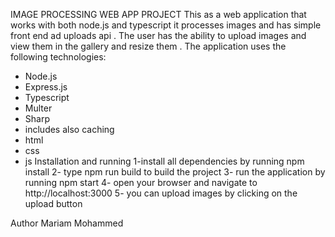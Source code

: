 IMAGE PROCESSING WEB APP PROJECT
This as a web application that works with both node.js and typescript it processes images and has simple front end ad uploads api .
The user has the ability to upload images and view them in the gallery and resize them .
The application uses the following technologies:
- Node.js
- Express.js
- Typescript
- Multer
- Sharp
- includes also caching
- html
- css
- js
Installation and running
1-install all dependencies by running npm install
2- type npm run build to build the project
3- run the application by running npm start
4- open your browser and navigate to http://localhost:3000
5- you can upload images by clicking on the upload button

Author Mariam Mohammed 

